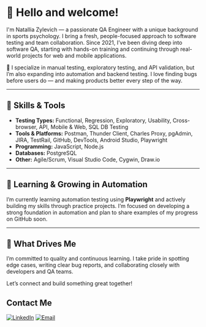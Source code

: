 # 👋 Hello and welcome!

I'm Natallia Zylevich — a passionate QA Engineer with a unique background in sports psychology. I bring a fresh, people-focused approach to software testing and team collaboration. Since 2021, I’ve been diving deep into software QA, starting with hands-on training and continuing through real-world projects for web and mobile applications.

💼 I specialize in manual testing, exploratory testing, and API validation, but I’m also expanding into automation and backend testing. I love finding bugs before users do — and making products better every step of the way.

---

## 🧪 Skills & Tools

- **Testing Types:** Functional, Regression, Exploratory, Usability, Cross-browser, API, Mobile & Web, SQL DB Testing  
- **Tools & Platforms:** Postman, Thunder Client, Charles Proxy, pgAdmin, JIRA, TestRail, GitHub, DevTools, Android Studio, Playwright
- **Programming:** JavaScript, Node.js  
- **Databases:** PostgreSQL  
- **Other:** Agile/Scrum, Visual Studio Code, Cygwin, Draw.io

---

## 🤖 Learning & Growing in Automation

I’m currently learning automation testing using **Playwright** and actively building my skills through practice projects. I’m focused on developing a strong foundation in automation and plan to share examples of my progress on GitHub soon.

---

## 🎯 What Drives Me

I’m committed to quality and continuous learning. I take pride in spotting edge cases, writing clear bug reports, and collaborating closely with developers and QA teams.


Let’s connect and build something great together!

## Contact Me

[![LinkedIn](https://img.shields.io/badge/LinkedIn-0077B5?style=for-the-badge&logo=linkedin&logoColor=white)](https://www.linkedin.com/in/nzylevich/)
[![Email](https://img.shields.io/badge/Email-D14836?style=for-the-badge&logo=gmail&logoColor=white)](mailto:natallia.zylevich@gmail.com)

